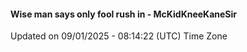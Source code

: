 #### Wise man says only fool rush in - McKidKneeKaneSir
Updated on 09/01/2025 - 08:14:22 (UTC) Time Zone
